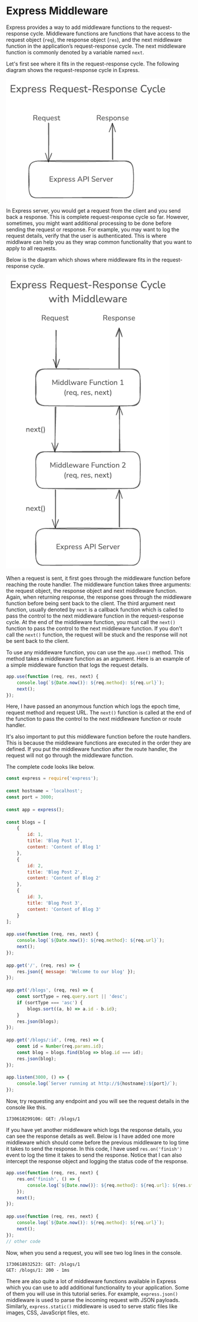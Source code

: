 # Express Middleware

Express provides a way to add middleware functions to the request-response cycle. Middleware functions are functions that have access to the request object (`req`), the response object (`res`), and the next middleware function in the application’s request-response cycle. The next middleware function is commonly denoted by a variable named `next`.

Let's first see where it fits in the request-response cycle. The following diagram shows the request-response cycle in Express.

![Express Request Response Cycle](./request-response.png "Request Response Cycle without Middleware")

In Express server, you would get a request from the client and you send back a response. This is complete request-response cycle so far. However, sometimes, you might want additional processing to be done before sending the request or response. For example, you may want to log the request details, verify that the user is authenticated. This is where middlware can help you as they wrap common functionality that you want to apply to all requests.

Below is the diagram which shows where middleware fits in the request-response cycle.

![Express Middleware](./request-response-middleware.png "Express Middleware in Request Response Cycle")

When a request is sent, it first goes through the middleware function before reaching the route handler. The middleware function takes three arguments: the request object, the response object and next middleware function. Again, when returning response, the response goes through the middleware function before being sent back to the client. The third argument next function, usually denoted by `next` is a callback function which is called to pass the control to the next middleware function in the request-response cycle. At the end of the middleware function, you must call the `next()` function to pass the control to the next middleware function. If you don't call the `next()` function, the request will be stuck and the response will not be sent back to the client.

To use any middleware function, you can use the `app.use()` method. This method takes a middleware function as an argument. Here is an example of a simple middleware function that logs the request details.

```javascript
app.use(function (req, res, next) {
    console.log(`${Date.now()}: ${req.method}: ${req.url}`);
    next();
});
```

Here, I have passed an anonymous function which logs the epoch time, request method and request URL. The `next()` function is called at the end of the function to pass the control to the next middleware function or route handler.

It's also important to put this middleware function before the route handlers. This is because the middleware functions are executed in the order they are defined. If you put the middleware function after the route handler, the request will not go through the middleware function.

The complete code looks like below.

```javascript
const express = require('express');

const hostname = 'localhost';
const port = 3000;

const app = express();

const blogs = [
    {
        id: 1,
        title: 'Blog Post 1',
        content: 'Content of Blog 1'
    },
    {
        id: 2,
        title: 'Blog Post 2',
        content: 'Content of Blog 2'
    },
    {
        id: 3,
        title: 'Blog Post 3',
        content: 'Content of Blog 3'
    }
];

app.use(function (req, res, next) {
    console.log(`${Date.now()}: ${req.method}: ${req.url}`);
    next();
});

app.get('/', (req, res) => {
    res.json({ message: 'Welcome to our blog' });
});

app.get('/blogs', (req, res) => {
    const sortType = req.query.sort || 'desc';
    if (sortType === 'asc') {
        blogs.sort((a, b) => a.id - b.id);
    }
    res.json(blogs);
});

app.get('/blogs/:id', (req, res) => {
    const id = Number(req.params.id);
    const blog = blogs.find(blog => blog.id === id);
    res.json(blog);
});

app.listen(3000, () => {
    console.log(`Server running at http://${hostname}:${port}/`);
});
```

Now, try requesting any endpoint and you will see the request details in the console like this.

```plaintext
1730618299106: GET: /blogs/1
```

If you have yet another middleware which logs the response details, you can see the response details as well. Below is I have added one more middleware which should come before the previous middleware to log time it takes to send the response. In this code, I have used `res.on('finish')` event to log the time it takes to send the response. Notice that I can also intercept the response object and logging the status code of the response.

```javascript
app.use(function (req, res, next) {
    res.on('finish', () => {
        console.log(`${Date.now()}: ${req.method}: ${req.url}: ${res.statusCode}`);
    });
    next();
});

app.use(function (req, res, next) {
    console.log(`${Date.now()}: ${req.method}: ${req.url}`);
    next();
});
// other code
```

Now, when you send a request, you will see two log lines in the console.

```plaintext
1730618932523: GET: /blogs/1
GET: /blogs/1: 200 - 1ms
```

There are also quite a lot of middleware functions available in Express which you can use to add additional functionality to your application. Some of them you will use in this tutorial series. For example, `express.json()` middleware is used to parse the incoming request with JSON payloads. Similarly, `express.static()` middleware is used to serve static files like images, CSS, JavaScript files, etc.